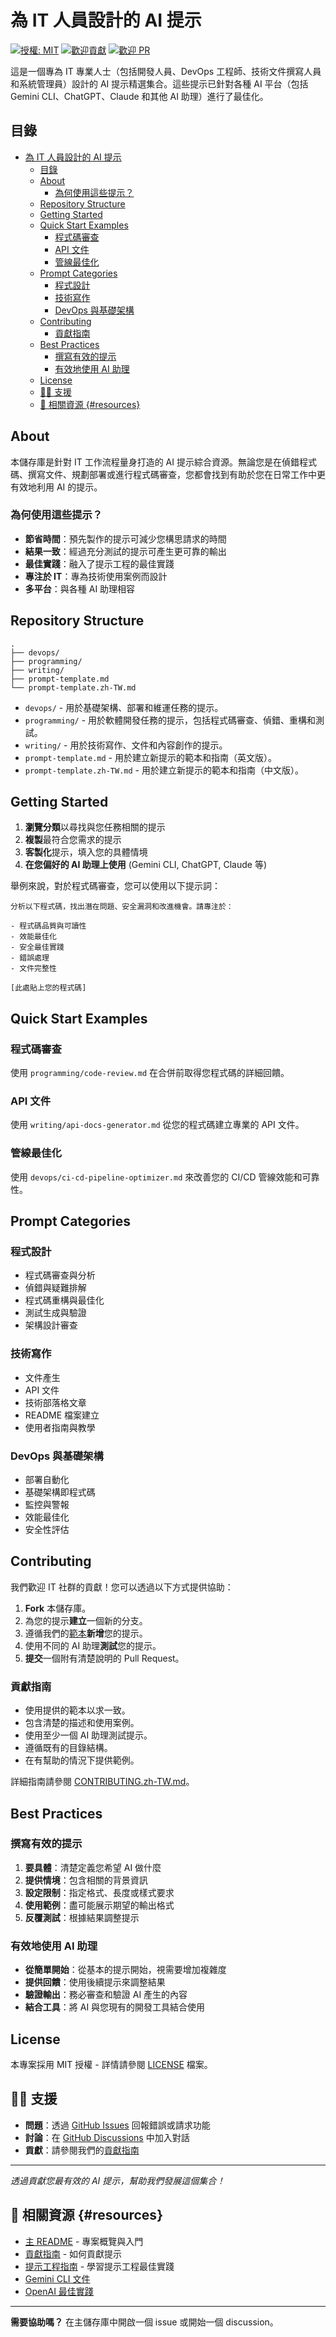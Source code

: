 # 為 IT 人員設計的 AI 提示

[![授權: MIT](https://img.shields.io/badge/License-MIT-yellow.svg)](https://opensource.org/licenses/MIT)
[![歡迎貢獻](https://img.shields.io/badge/contributions-welcome-brightgreen.svg?style=flat)](CONTRIBUTING.md)
[![歡迎 PR](https://img.shields.io/badge/PRs-welcome-brightgreen.svg?style=flat-square)](http://makeapullrequest.com)

這是一個專為 IT 專業人士（包括開發人員、DevOps 工程師、技術文件撰寫人員和系統管理員）設計的 AI 提示精選集合。這些提示已針對各種 AI 平台（包括 Gemini CLI、ChatGPT、Claude 和其他 AI 助理）進行了最佳化。

## 目錄

- [為 IT 人員設計的 AI 提示](#為-it-人員設計的-ai-提示)
  - [目錄](#目錄)
  - [About](#about)
    - [為何使用這些提示？](#為何使用這些提示)
  - [Repository Structure](#repository-structure)
  - [Getting Started](#getting-started)
  - [Quick Start Examples](#quick-start-examples)
    - [程式碼審查](#程式碼審查)
    - [API 文件](#api-文件)
    - [管線最佳化](#管線最佳化)
  - [Prompt Categories](#prompt-categories)
    - [程式設計](#程式設計)
    - [技術寫作](#技術寫作)
    - [DevOps 與基礎架構](#devops-與基礎架構)
  - [Contributing](#contributing)
    - [貢獻指南](#貢獻指南)
  - [Best Practices](#best-practices)
    - [撰寫有效的提示](#撰寫有效的提示)
    - [有效地使用 AI 助理](#有效地使用-ai-助理)
  - [License](#license)
  - [🙋‍♂️ 支援](#️-支援)
  - [🔗 相關資源 {#resources}](#-相關資源-resources)

## About

本儲存庫是針對 IT 工作流程量身打造的 AI 提示綜合資源。無論您是在偵錯程式碼、撰寫文件、規劃部署或進行程式碼審查，您都會找到有助於您在日常工作中更有效地利用 AI 的提示。

### 為何使用這些提示？

- **節省時間**：預先製作的提示可減少您構思請求的時間
- **結果一致**：經過充分測試的提示可產生更可靠的輸出
- **最佳實踐**：融入了提示工程的最佳實踐
- **專注於 IT**：專為技術使用案例而設計
- **多平台**：與各種 AI 助理相容

## Repository Structure

```text
.
├── devops/
├── programming/
├── writing/
├── prompt-template.md
└── prompt-template.zh-TW.md
```

- `devops/` - 用於基礎架構、部署和維運任務的提示。
- `programming/` - 用於軟體開發任務的提示，包括程式碼審查、偵錯、重構和測試。
- `writing/` - 用於技術寫作、文件和內容創作的提示。
- `prompt-template.md` - 用於建立新提示的範本和指南（英文版）。
- `prompt-template.zh-TW.md` - 用於建立新提示的範本和指南（中文版）。

## Getting Started

1. **瀏覽分類**以尋找與您任務相關的提示
2. **複製**最符合您需求的提示
3. **客製化**提示，填入您的具體情境
4. **在您偏好的 AI 助理上使用** (Gemini CLI, ChatGPT, Claude 等)

舉例來說，對於程式碼審查，您可以使用以下提示詞：

```text
分析以下程式碼，找出潛在問題、安全漏洞和改進機會。請專注於：

- 程式碼品質與可讀性
- 效能最佳化
- 安全最佳實踐
- 錯誤處理
- 文件完整性

[此處貼上您的程式碼]
```

## Quick Start Examples

### 程式碼審查

使用 `programming/code-review.md` 在合併前取得您程式碼的詳細回饋。

### API 文件

使用 `writing/api-docs-generator.md` 從您的程式碼建立專業的 API 文件。

### 管線最佳化

使用 `devops/ci-cd-pipeline-optimizer.md` 來改善您的 CI/CD 管線效能和可靠性。

## Prompt Categories

### 程式設計

- 程式碼審查與分析
- 偵錯與疑難排解
- 程式碼重構與最佳化
- 測試生成與驗證
- 架構設計審查

### 技術寫作

- 文件產生
- API 文件
- 技術部落格文章
- README 檔案建立
- 使用者指南與教學

### DevOps 與基礎架構

- 部署自動化
- 基礎架構即程式碼
- 監控與警報
- 效能最佳化
- 安全性評估

## Contributing

我們歡迎 IT 社群的貢獻！您可以透過以下方式提供協助：

1. **Fork** 本儲存庫。
2. 為您的提示**建立**一個新的分支。
3. 遵循我們的[範本](prompt-template.md)**新增**您的提示。
4. 使用不同的 AI 助理**測試**您的提示。
5. **提交**一個附有清楚說明的 Pull Request。

### 貢獻指南

- 使用提供的範本以求一致。
- 包含清楚的描述和使用案例。
- 使用至少一個 AI 助理測試提示。
- 遵循既有的目錄結構。
- 在有幫助的情況下提供範例。

詳細指南請參閱 [CONTRIBUTING.zh-TW.md](CONTRIBUTING.zh-TW.md)。

## Best Practices

### 撰寫有效的提示

1. **要具體**：清楚定義您希望 AI 做什麼
2. **提供情境**：包含相關的背景資訊
3. **設定限制**：指定格式、長度或樣式要求
4. **使用範例**：盡可能展示期望的輸出格式
5. **反覆測試**：根據結果調整提示

### 有效地使用 AI 助理

- **從簡單開始**：從基本的提示開始，視需要增加複雜度
- **提供回饋**：使用後續提示來調整結果
- **驗證輸出**：務必審查和驗證 AI 產生的內容
- **結合工具**：將 AI 與您現有的開發工具結合使用

## License

本專案採用 MIT 授權 - 詳情請參閱 [LICENSE](LICENSE) 檔案。

## 🙋‍♂️ 支援

- **問題**：透過 [GitHub Issues](../../issues) 回報錯誤或請求功能
- **討論**：在 [GitHub Discussions](../../discussions) 中加入對話
- **貢獻**：請參閱我們的[貢獻指南](CONTRIBUTING.md)

---

*透過貢獻您最有效的 AI 提示，幫助我們發展這個集合！*

## 🔗 相關資源 {#resources}

- [主 README](README.zh-TW.md) - 專案概覽與入門
- [貢獻指南](CONTRIBUTING.zh-TW.md) - 如何貢獻提示
- [提示工程指南](https://www.promptingguide.ai/) - 學習提示工程最佳實踐
- [Gemini CLI 文件](https://ai.google.dev/gemini-api/docs/cli)
- [OpenAI 最佳實踐](https://platform.openai.com/docs/guides/prompt-engineering)

---

**需要協助嗎？** 在主儲存庫中開啟一個 issue 或開始一個 discussion。
